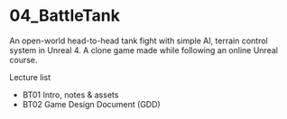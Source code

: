 # 04_BattleTank
An open-world head-to-head tank fight with simple AI, terrain control system in Unreal 4. A clone game made while following an online Unreal course.

Lecture list 
* BT01 Intro, notes & assets
* BT02 Game Design Document (GDD)

